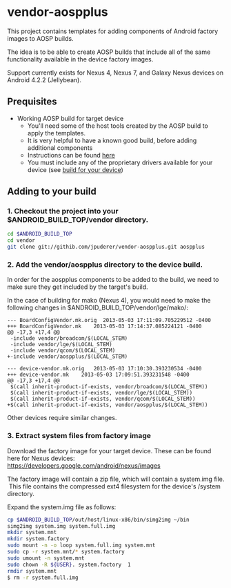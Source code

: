 vendor-aospplus
===============

This project contains templates for adding components of Android factory images
to AOSP builds.

The idea is to be able to create AOSP builds that include all of the same functionality
available in the device factory images.

Support currently exists for Nexus 4, Nexus 7, and Galaxy Nexus devices on Android 4.2.2
(Jellybean).

Prequisites
-----------

* Working AOSP build for target device
    * You'll need some of the host tools created by the AOSP build to apply the templates.  
    * It is very helpful to have a known good build, before adding additional components
    * Instructions can be found [here](http://source.android.com/source/index.html)
    * You must include any of the proprietary drivers available for your device (see [build for your device](http://source.android.com/source/building-devices.html))

Adding to your build
--------------------

### 1. Checkout the project into your $ANDROID_BUILD_TOP/vendor directory.

```bash
cd $ANDROID_BUILD_TOP
cd vendor
git clone git://githib.com/jpuderer/vendor-aospplus.git aospplus
```

### 2. Add the vendor/aospplus directory to the device build.

In order for the aospplus components to be added to the build, we need to make sure they get included by the target's build.

In the case of building for mako (Nexus 4), you would need to make the following changes in $ANDROID_BUILD_TOP/vendor/lge/mako/:
```
--- BoardConfigVendor.mk.orig  2013-05-03 17:11:09.705229512 -0400
+++ BoardConfigVendor.mk	2013-05-03 17:14:37.085224121 -0400
@@ -17,3 +17,4 @@
 -include vendor/broadcom/$(LOCAL_STEM)
 -include vendor/lge/$(LOCAL_STEM)
 -include vendor/qcom/$(LOCAL_STEM)
+-include vendor/aospplus/$(LOCAL_STEM)
```

```
--- device-vendor.mk.orig	2013-05-03 17:10:30.393230534 -0400
+++ device-vendor.mk	2013-05-03 17:09:51.393231548 -0400
@@ -17,3 +17,4 @@
 $(call inherit-product-if-exists, vendor/broadcom/$(LOCAL_STEM))
 $(call inherit-product-if-exists, vendor/lge/$(LOCAL_STEM))
 $(call inherit-product-if-exists, vendor/qcom/$(LOCAL_STEM))
+$(call inherit-product-if-exists, vendor/aospplus/$(LOCAL_STEM))
```

Other devices require similar changes.

### 3. Extract system files from factory image

Download the factory image for your target device.  These can be found here for Nexus devices:
https://developers.google.com/android/nexus/images


The factory image will contain a zip file, which will contain a system.img file.  This file contains the compressed ext4 filesystem for the device's /system directory.


Expand the system.img file as follows:
```bash
cp $ANDROID_BUILD_TOP/out/host/linux-x86/bin/simg2img ~/bin
simg2img system.img system.full.img
mkdir system.mnt
mkdir system.factory
sudo mount -n -o loop system.full.img system.mnt
sudo cp -r system.mnt/* system.factory
sudo umount -n system.mnt
sudo chown -R ${USER}. system.factory  1
rmdir system.mnt
$ rm -r system.full.img
```
